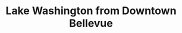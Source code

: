 ---
title: "Lake Washington from Downtown Bellevue"
picture: "/assets/camera-roll/2016/03/2016-03-17-lake-washington-from-downtown-bellevue/20160317_160611442_iOS.jpg"
thumbnail: "/assets/camera-roll/2016/03/2016-03-17-lake-washington-from-downtown-bellevue/20160317_160611442_iOS-thumbnail.jpg"
tags:
  - Downtown
  - Sky
  - Bellevue
  - Lake Washington
  - Microsoft Campus
  - Photograph
---